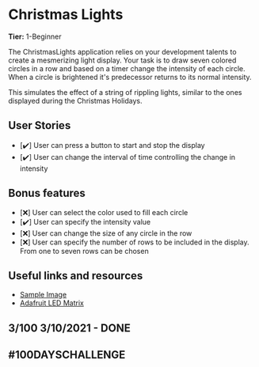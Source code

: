 # Christmas Lights

**Tier:** 1-Beginner

The ChristmasLights application relies on your development talents to create
a mesmerizing light display. Your task is to draw seven colored circles
in a row and based on a timer change the intensity of each circle. When
a circle is brightened it's predecessor returns to its normal intensity.

This simulates the effect of a string of rippling lights, similar to the ones
displayed during the Christmas Holidays.

## User Stories

-   [✔️] User can press a button to start and stop the display
-   [✔️] User can change the interval of time controlling the change in intensity

## Bonus features

-   [❌] User can select the color used to fill each circle
-   [✔️] User can specify the intensity value
-   [❌] User can change the size of any circle in the row
-   [❌] User can specify the number of rows to be included in the display. From
        one to seven rows can be chosen

## Useful links and resources

-   [Sample Image](https://previews.123rf.com/images/whiterabbit/whiterabbit1003/whiterabbit100300020/6582600-seven-color-balls-red-orange-yellow-green-cyan-blue-and-magenta-in-a-row-on-a-white-background.jpg)
-   [Adafruit LED Matrix](https://cdn-shop.adafruit.com/970x728/1487-02.jpg)

## 3/100 3/10/2021 - DONE

## #100DAYSCHALLENGE